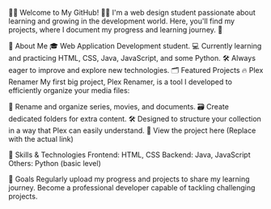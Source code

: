 👨‍💻 Welcome to My GitHub! 👨‍💻
I'm a web design student passionate about learning and growing in the development world. Here, you'll find my projects, where I document my progress and learning journey. 🚀

🌟 About Me
🎓 Web Application Development student.
💻 Currently learning and practicing HTML, CSS, Java, JavaScript, and some Python.
🛠️ Always eager to improve and explore new technologies.
🗂️ Featured Projects
🔥 Plex Renamer
My first big project, Plex Renamer, is a tool I developed to efficiently organize your media files:

📂 Rename and organize series, movies, and documents.
🗃️ Create dedicated folders for extra content.
🛠️ Designed to structure your collection in a way that Plex can easily understand.
🌟 View the project here (Replace with the actual link)

🚀 Skills & Technologies
Frontend:
HTML, CSS
Backend:
Java, JavaScript
Others:
Python (basic level)

📌 Goals
Regularly upload my progress and projects to share my learning journey.
Become a professional developer capable of tackling challenging projects.
